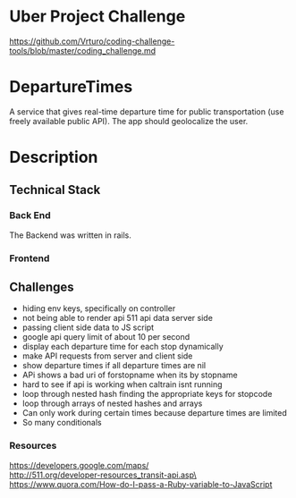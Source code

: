 # Uber Project Challenge
https://github.com/Vrturo/coding-challenge-tools/blob/master/coding_challenge.md

# DepartureTimes
A service that gives real-time departure time for public transportation (use freely available public API). The app should geolocalize the user.

# Description

## Technical Stack

### Back End

The Backend was written in rails. <br />

### Frontend<br />

## Challenges
- hiding env keys, specifically on controller
- not being able to render api 511 api data server side
- passing client side data to JS script
- google api query limit of about 10 per second
- display each departure time for each stop dynamically
- make API requests from server and client side
- show departure times if all departure times are nil
- APi shows a bad uri of forstopname when its by stopname
- hard to see if api is working when caltrain isnt running
- loop through nested hash finding the appropriate keys for stopcode
- loop through arrays of nested hashes and arrays
- Can only work during certain times because departure times are limited
- So many conditionals
### Resources

https://developers.google.com/maps/<br>
http://511.org/developer-resources_transit-api.asp\<br>
https://www.quora.com/How-do-I-pass-a-Ruby-variable-to-JavaScript<br>
